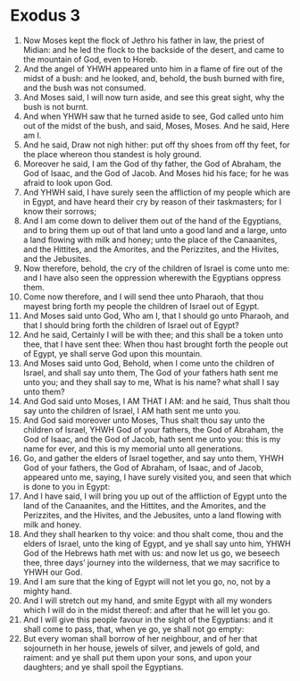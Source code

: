 ﻿# Exodus  3
1. Now Moses kept the flock of Jethro his father in law, the priest of Midian: and he led the flock to the backside of the desert, and came to the mountain of God, even to Horeb. 
2. And the angel of YHWH appeared unto him in a flame of fire out of the midst of a bush: and he looked, and, behold, the bush burned with fire, and the bush was not consumed. 
3. And Moses said, I will now turn aside, and see this great sight, why the bush is not burnt. 
4. And when YHWH saw that he turned aside to see, God called unto him out of the midst of the bush, and said, Moses, Moses. And he said, Here am I. 
5. And he said, Draw not nigh hither: put off thy shoes from off thy feet, for the place whereon thou standest is holy ground. 
6. Moreover he said, I am the God of thy father, the God of Abraham, the God of Isaac, and the God of Jacob. And Moses hid his face; for he was afraid to look upon God. 
7.  And YHWH said, I have surely seen the affliction of my people which are in Egypt, and have heard their cry by reason of their taskmasters; for I know their sorrows; 
8. And I am come down to deliver them out of the hand of the Egyptians, and to bring them up out of that land unto a good land and a large, unto a land flowing with milk and honey; unto the place of the Canaanites, and the Hittites, and the Amorites, and the Perizzites, and the Hivites, and the Jebusites. 
9. Now therefore, behold, the cry of the children of Israel is come unto me: and I have also seen the oppression wherewith the Egyptians oppress them. 
10. Come now therefore, and I will send thee unto Pharaoh, that thou mayest bring forth my people the children of Israel out of Egypt. 
11.  And Moses said unto God, Who am I, that I should go unto Pharaoh, and that I should bring forth the children of Israel out of Egypt? 
12. And he said, Certainly I will be with thee; and this shall be a token unto thee, that I have sent thee: When thou hast brought forth the people out of Egypt, ye shall serve God upon this mountain. 
13. And Moses said unto God, Behold, when I come unto the children of Israel, and shall say unto them, The God of your fathers hath sent me unto you; and they shall say to me, What is his name? what shall I say unto them? 
14. And God said unto Moses, I AM THAT I AM: and he said, Thus shalt thou say unto the children of Israel, I AM hath sent me unto you. 
15. And God said moreover unto Moses, Thus shalt thou say unto the children of Israel, YHWH God of your fathers, the God of Abraham, the God of Isaac, and the God of Jacob, hath sent me unto you: this is my name for ever, and this is my memorial unto all generations. 
16. Go, and gather the elders of Israel together, and say unto them, YHWH God of your fathers, the God of Abraham, of Isaac, and of Jacob, appeared unto me, saying, I have surely visited you, and seen that which is done to you in Egypt: 
17. And I have said, I will bring you up out of the affliction of Egypt unto the land of the Canaanites, and the Hittites, and the Amorites, and the Perizzites, and the Hivites, and the Jebusites, unto a land flowing with milk and honey. 
18. And they shall hearken to thy voice: and thou shalt come, thou and the elders of Israel, unto the king of Egypt, and ye shall say unto him, YHWH God of the Hebrews hath met with us: and now let us go, we beseech thee, three days’ journey into the wilderness, that we may sacrifice to YHWH our God. 
19.  And I am sure that the king of Egypt will not let you go, no, not by a mighty hand. 
20. And I will stretch out my hand, and smite Egypt with all my wonders which I will do in the midst thereof: and after that he will let you go. 
21. And I will give this people favour in the sight of the Egyptians: and it shall come to pass, that, when ye go, ye shall not go empty: 
22. But every woman shall borrow of her neighbour, and of her that sojourneth in her house, jewels of silver, and jewels of gold, and raiment: and ye shall put them upon your sons, and upon your daughters; and ye shall spoil the Egyptians. 
